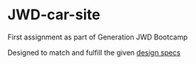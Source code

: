 # JWD-car-site
First assignment as part of Generation JWD Bootcamp

Designed to match and fulfill the given [design specs](https://docs.google.com/document/d/1GMFYWDqxRN2xVOftCvSj1fZXU-skfye7pFfZ8DIYK7c/edit)
